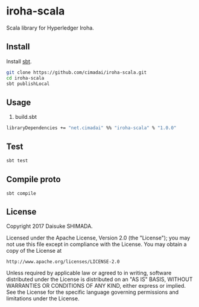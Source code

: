 # iroha-scala

Scala library for Hyperledger Iroha.


## Install

Install [sbt](http://www.scala-sbt.org/0.13/docs/Setup.html).

```sh
git clone https://github.com/cimadai/iroha-scala.git
cd iroha-scala
sbt publishLocal
```

## Usage

1.  build.sbt

```sh
libraryDependencies += "net.cimadai" %% "iroha-scala" % "1.0.0"
```

## Test

```sh
sbt test
```

## Compile proto
```
sbt compile
```

## License
Copyright 2017 Daisuke SHIMADA.

Licensed under the Apache License, Version 2.0 (the "License");
you may not use this file except in compliance with the License.
You may obtain a copy of the License at

    http://www.apache.org/licenses/LICENSE-2.0

Unless required by applicable law or agreed to in writing, software
distributed under the License is distributed on an "AS IS" BASIS,
WITHOUT WARRANTIES OR CONDITIONS OF ANY KIND, either express or implied.
See the License for the specific language governing permissions and
limitations under the License.
